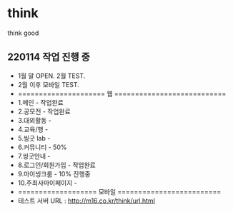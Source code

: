# think
think good

## 220114 작업 진행 중
- 1월 말 OPEN. 2월 TEST.
- 2월 이후 모바일 TEST.
- ===================== 웹 ===========================
- 1.메인 - 작업완료
- 2.공모전 - 작업완료
- 3.대외활동 -
- 4.교육/행 -
- 5.씽굿 lab -
- 6.커뮤니티 - 50%
- 7.씽굿안내 -
- 8.로그인/회원가입 - 작업완료
- 9.마이씽크룸 - 10% 진행중
- 10.주최사마이페이지 -
- =================== 모바일 =========================
- 테스트 서버 URL : http://m16.co.kr/think/url.html